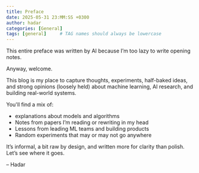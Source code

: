 ```yaml
---
title: Preface
date: 2025-05-31 23:MM:SS +0300
author: hadar
categories: [General]
tags: [general]     # TAG names should always be lowercase
---
```


This entire preface was written by AI because I’m too lazy to write opening notes.

Anyway, welcome.

This blog is my place to capture thoughts, experiments, half-baked ideas, and strong opinions (loosely held) about machine learning, AI research, and building real-world systems.

You'll find a mix of:
- explanations about models and algorithms
- Notes from papers I’m reading or rewriting in my head
- Lessons from leading ML teams and building products
- Random experiments that may or may not go anywhere

It’s informal, a bit raw by design, and written more for clarity than polish. Let’s see where it goes.

– Hadar